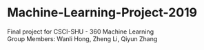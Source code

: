 # Machine-Learning-Project-2019
Final project for CSCI-SHU - 360 Machine Learning <br />
Group Members:  Wanli Hong, Zheng Li, Qiyun Zhang
